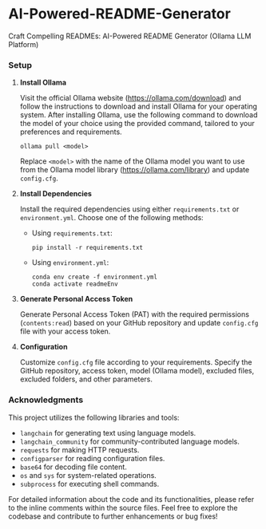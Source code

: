 # AI-Powered-README-Generator
 Craft Compelling READMEs: AI-Powered README Generator (Ollama LLM Platform)


### Setup

1. **Install Ollama**
 
    Visit the official Ollama website (https://ollama.com/download) and follow the instructions to download and install Ollama for your operating system. After installing Ollama, use the following command to download the model of your choice using the provided command, tailored to your preferences and requirements.

     ```
     ollama pull <model>
     ```

     Replace `<model>` with the name of the Ollama model you want to use from the Ollama model library (https://ollama.com/library) and update `config.cfg`.
   
3. **Install Dependencies**

   Install the required dependencies using either `requirements.txt` or `environment.yml`. Choose one of the following methods:

   - Using `requirements.txt`:
     ```
     pip install -r requirements.txt
     ```

   - Using `environment.yml`:
     ```
     conda env create -f environment.yml
     conda activate readmeEnv
     ```
     
4. **Generate Personal Access Token**

    Generate Personal Access Token (PAT) with the required permissions (`contents:read`) based on your GitHub repository and update `config.cfg` file with your access token.

5. **Configuration**

    Customize `config.cfg` file according to your requirements. Specify the GitHub repository, access token, model (Ollama model), excluded files, excluded folders, and other parameters.

### Acknowledgments

This project utilizes the following libraries and tools:

- `langchain` for generating text using language models.
- `langchain_community` for community-contributed language models.
- `requests` for making HTTP requests.
- `configparser` for reading configuration files.
- `base64` for decoding file content.
- `os` and `sys` for system-related operations.
- `subprocess` for executing shell commands.

For detailed information about the code and its functionalities, please refer to the inline comments within the source files. Feel free to explore the codebase and contribute to further enhancements or bug fixes!
